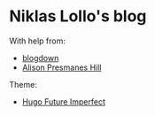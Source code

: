 # Niklas Lollo's blog

With help from:  
- [blogdown](https://bookdown.org/yihui/blogdown/)
- [Alison Presmanes Hill](https://alison.rbind.io/post/up-and-running-with-blogdown/)

Theme:  
- [Hugo Future Imperfect](https://themes.gohugo.io/future-imperfect)
